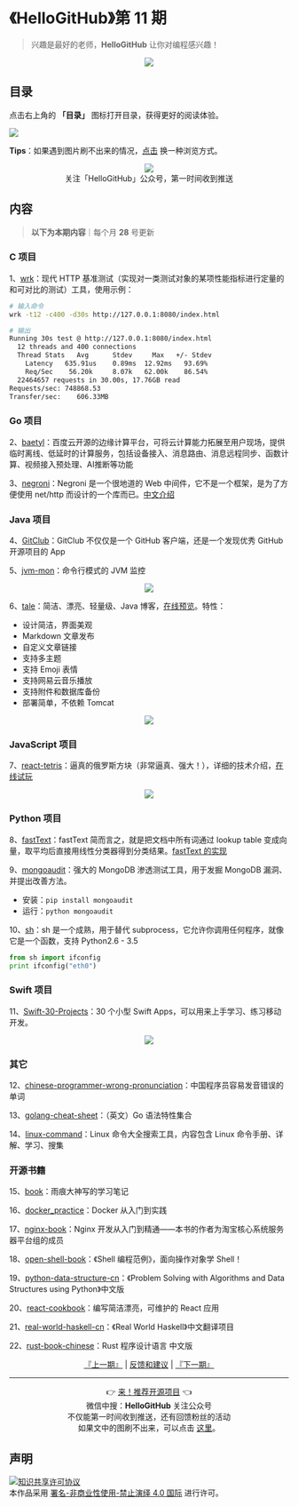 # 《HelloGitHub》第 11 期
> 兴趣是最好的老师，**HelloGitHub** 让你对编程感兴趣！
<p align="center">
    <img src='https://raw.githubusercontent.com/521xueweihan/img_logo/master/logo/cover.jpg' style="max-width:100%;"></img>
</p>

## 目录

点击右上角的 **「目录」** 图标打开目录，获得更好的阅读体验。

![](https://raw.githubusercontent.com/521xueweihan/img_logo/master/logo/catalog.png)

**Tips**：如果遇到图片刷不出来的情况，[点击](https://hellogithub.com/periodical/volume/11) 换一种浏览方式。

<p align="center">
  <img src="https://raw.githubusercontent.com/521xueweihan/img_logo/master/logo/weixin.png" style="max-width:30%;"></img><br>
关注「HelloGitHub」公众号，第一时间收到推送
</p>

## 内容
> **以下为本期内容**｜每个月 **28** 号更新

### C 项目
1、[wrk](https://hellogithub.com/periodical/statistics/click/?target=https://github.com/wg/wrk)：现代 HTTP 基准测试（实现对一类测试对象的某项性能指标进行定量的和可对比的测试）工具，使用示例：
```sh
# 输入命令
wrk -t12 -c400 -d30s http://127.0.0.1:8080/index.html

# 输出
Running 30s test @ http://127.0.0.1:8080/index.html
  12 threads and 400 connections
  Thread Stats   Avg      Stdev     Max   +/- Stdev
    Latency   635.91us    0.89ms  12.92ms   93.69%
    Req/Sec    56.20k     8.07k   62.00k    86.54%
  22464657 requests in 30.00s, 17.76GB read
Requests/sec: 748868.53
Transfer/sec:    606.33MB
```


### Go 项目
2、[baetyl](https://hellogithub.com/periodical/statistics/click/?target=https://github.com/baetyl/baetyl)：百度云开源的边缘计算平台，可将云计算能力拓展至用户现场，提供临时离线、低延时的计算服务，包括设备接入、消息路由、消息远程同步、函数计算、视频接入预处理、AI推断等功能


3、[negroni](https://hellogithub.com/periodical/statistics/click/?target=https://github.com/urfave/negroni)：Negroni 是一个很地道的 Web 中间件，它不是一个框架，是为了方便使用 net/http 而设计的一个库而已。[中文介绍](https://github.com/urfave/negroni/blob/master/translations/README_zh_cn.md)


### Java 项目
4、[GitClub](https://hellogithub.com/periodical/statistics/click/?target=https://github.com/TellH/GitClub)：GitClub 不仅仅是一个 GitHub 客户端，还是一个发现优秀 GitHub 开源项目的 App


5、[jvm-mon](https://hellogithub.com/periodical/statistics/click/?target=https://github.com/ajermakovics/jvm-mon)：命令行模式的 JVM 监控



<p align="center"><img src='https://raw.githubusercontent.com/521xueweihan/img/master/hellogithub/11/81111993.png' style="max-width:80%; max-height=80%;"></img></p>

6、[tale](https://hellogithub.com/periodical/statistics/click/?target=https://github.com/otale/tale)：简洁、漂亮、轻量级、Java 博客，[在线预览](https://tale.biezhi.me/)。特性：
- 设计简洁，界面美观
- Markdown 文章发布
- 自定义文章链接
- 支持多主题
- 支持 Emoji 表情
- 支持网易云音乐播放
- 支持附件和数据库备份
- 部署简单，不依赖 Tomcat



<p align="center"><img src='https://raw.githubusercontent.com/521xueweihan/img/master/hellogithub/11/83033778.png' style="max-width:80%; max-height=80%;"></img></p>

### JavaScript 项目
7、[react-tetris](https://hellogithub.com/periodical/statistics/click/?target=https://github.com/chvin/react-tetris)：逼真的俄罗斯方块（非常逼真、强大！），详细的技术介绍，[在线试玩](https://chvin.github.io/react-tetris/?lan=zh)



<p align="center"><img src='https://raw.githubusercontent.com/521xueweihan/img/master/hellogithub/11/76954504.gif' style="max-width:80%; max-height=80%;"></img></p>

### Python 项目
8、[fastText](https://hellogithub.com/periodical/statistics/click/?target=https://github.com/facebookresearch/fastText)：fastText 简而言之，就是把文档中所有词通过 lookup table 变成向量，取平均后直接用线性分类器得到分类结果。[fastText 的实现](https://www.zybuluo.com/Wayne-Z/note/460881)


9、[mongoaudit](https://hellogithub.com/periodical/statistics/click/?target=https://github.com/stampery/mongoaudit)：强大的 MongoDB 渗透测试工具，用于发掘 MongoDB 漏洞、并提出改善方法。
- 安装：`pip install mongoaudit`
- 运行：`python mongoaudit`


10、[sh](https://hellogithub.com/periodical/statistics/click/?target=https://github.com/amoffat/sh)：sh 是一个成熟，用于替代 subprocess，它允许你调用任何程序，就像它是一个函数，支持 Python2.6 - 3.5

```python
from sh import ifconfig
print ifconfig("eth0")
```


### Swift 项目
11、[Swift-30-Projects](https://hellogithub.com/periodical/statistics/click/?target=https://github.com/soapyigu/Swift-30-Projects)：30 个小型 Swift Apps，可以用来上手学习、练习移动开发。



<p align="center"><img src='https://raw.githubusercontent.com/521xueweihan/img/master/hellogithub/11/51711443.jpg' style="max-width:80%; max-height=80%;"></img></p>

### 其它
12、[chinese-programmer-wrong-pronunciation](https://hellogithub.com/periodical/statistics/click/?target=https://github.com/shimohq/chinese-programmer-wrong-pronunciation)：中国程序员容易发音错误的单词


13、[golang-cheat-sheet](https://hellogithub.com/periodical/statistics/click/?target=https://github.com/a8m/golang-cheat-sheet)：（英文）Go 语法特性集合


14、[linux-command](https://hellogithub.com/periodical/statistics/click/?target=https://github.com/jaywcjlove/linux-command)：Linux 命令大全搜索工具，内容包含 Linux 命令手册、详解、学习、搜集


### 开源书籍
15、[book](https://hellogithub.com/periodical/statistics/click/?target=https://github.com/qyuhen/book)：雨痕大神写的学习笔记


16、[docker_practice](https://hellogithub.com/periodical/statistics/click/?target=https://github.com/yeasy/docker_practice)：Docker 从入门到实践


17、[nginx-book](https://hellogithub.com/periodical/statistics/click/?target=https://github.com/taobao/nginx-book)：Nginx 开发从入门到精通——本书的作者为淘宝核心系统服务器平台组的成员


18、[open-shell-book](https://hellogithub.com/periodical/statistics/click/?target=https://github.com/tinyclub/open-shell-book)：《Shell 编程范例》，面向操作对象学 Shell！


19、[python-data-structure-cn](https://hellogithub.com/periodical/statistics/click/?target=https://github.com/facert/python-data-structure-cn)：《Problem Solving with Algorithms and Data Structures using Python》中文版


20、[react-cookbook](https://hellogithub.com/periodical/statistics/click/?target=https://github.com/shimohq/react-cookbook)：编写简洁漂亮，可维护的 React 应用


21、[real-world-haskell-cn](https://hellogithub.com/periodical/statistics/click/?target=https://github.com/huangz1990/real-world-haskell-cn)：《Real World Haskell》中文翻译项目


22、[rust-book-chinese](https://hellogithub.com/periodical/statistics/click/?target=https://github.com/KaiserY/rust-book-chinese)：Rust 程序设计语言 中文版




<p align="center">
    <a href="https://github.com/521xueweihan/HelloGitHub/blob/master/content/HelloGitHub10.md">『上一期』</a> | <a href='https://github.com/521xueweihan/HelloGitHub/issues/899'>反馈和建议</a> | <a href="https://github.com/521xueweihan/HelloGitHub/blob/master/content/HelloGitHub12.md">『下一期』</a>
</p>

---
<p align="center">
    👉 <a href='https://hellogithub.com/periodical'>来！推荐开源项目</a> 👈<br>
    微信中搜：<strong>HelloGitHub</strong> 关注公众号<br>
    不仅能第一时间收到推送，还有回馈粉丝的活动<br>
    如果文中的图刷不出来，可以点击 <a href='https://hellogithub.com/periodical/volume/11'>这里</a>。
</p>

## 声明
<a rel="license" href="https://creativecommons.org/licenses/by-nc-nd/4.0/deed.zh"><img alt="知识共享许可协议" style="border-width: 0" src="https://licensebuttons.net/l/by-nc-nd/4.0/88x31.png"></a><br>本作品采用 <a rel="license" href="https://creativecommons.org/licenses/by-nc-nd/4.0/deed.zh">署名-非商业性使用-禁止演绎 4.0 国际</a> 进行许可。
